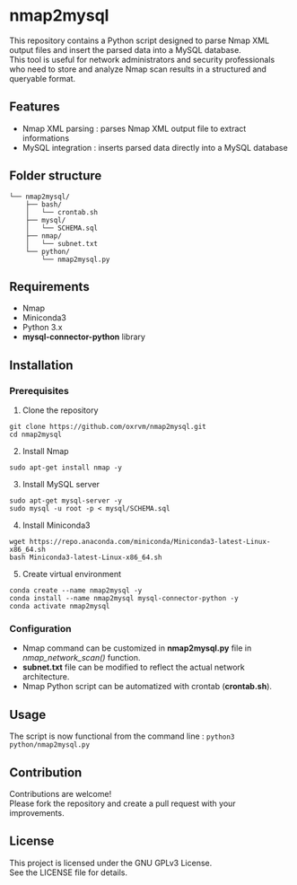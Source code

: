 # nmap2mysql

This repository contains a Python script designed to parse Nmap XML output files and insert the parsed data into a MySQL database.\
This tool is useful for network administrators and security professionals who need to store and analyze Nmap scan results in a structured and queryable format.

## Features

- Nmap XML parsing : parses Nmap XML output file to extract informations
- MySQL integration : inserts parsed data directly into a MySQL database

## Folder structure

```
└── nmap2mysql/
    ├── bash/
    │   └── crontab.sh
    ├── mysql/
    │   └── SCHEMA.sql
    ├── nmap/
    │   └── subnet.txt
    └── python/
        └── nmap2mysql.py
```

## Requirements

- Nmap
- Miniconda3
- Python 3.x
- **mysql-connector-python** library

## Installation

### Prerequisites

1. Clone the repository
```
git clone https://github.com/oxrvm/nmap2mysql.git
cd nmap2mysql
```
2. Install Nmap
```
sudo apt-get install nmap -y
```
3. Install MySQL server
```
sudo apt-get mysql-server -y
sudo mysql -u root -p < mysql/SCHEMA.sql
```
4. Install Miniconda3
```
wget https://repo.anaconda.com/miniconda/Miniconda3-latest-Linux-x86_64.sh
bash Miniconda3-latest-Linux-x86_64.sh
```
5. Create virtual environment
```
conda create --name nmap2mysql -y
conda install --name nmap2mysql mysql-connector-python -y
conda activate nmap2mysql
```

### Configuration

- Nmap command can be customized in **nmap2mysql.py** file in *nmap_network_scan()* function.
- **subnet.txt** file can be modified to reflect the actual network architecture.
- Nmap Python script can be automatized with crontab (**crontab.sh**).

## Usage

The script is now functional from the command line : `python3 python/nmap2mysql.py`

## Contribution

Contributions are welcome!\
Please fork the repository and create a pull request with your improvements.

## License
This project is licensed under the GNU GPLv3 License.\
See the LICENSE file for details.